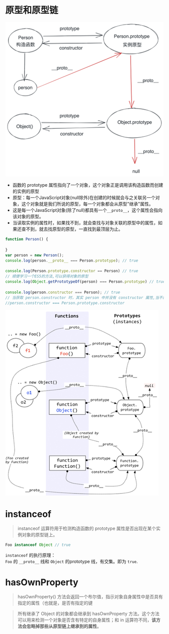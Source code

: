 # 原型和原型链
![](../../Images/js/原型链.png)

- 函数的 prototype 属性指向了一个对象，这个对象正是调用该构造函数而创建的实例的原型
- 原型：每一个JavaScript对象(null除外)在创建的时候就会与之关联另一个对象，这个对象就是我们所说的原型，每一个对象都会从原型"继承"属性。
- 这是每一个JavaScript对象(除了null)都具有一个``__proto__``，这个属性会指向该对象的原型。
- 当读取实例的属性时，如果找不到，就会查找与对象关联的原型中的属性，如果还查不到，就去找原型的原型，一直找到最顶层为止。

```js
function Person() {

}
var person = new Person();
console.log(person.__proto__ === Person.prototype); // true

console.log(Person.prototype.constructor == Person) // true
// 顺便学习一个ES5的方法,可以获得对象的原型
console.log(Object.getPrototypeOf(person) === Person.prototype) // true

console.log(person.constructor === Person); // true
// 当获取 person.constructor 时，其实 person 中并没有 constructor 属性,当不能读取到constructor 属性时，会从 person 的原型也就是 Person.prototype 中读取，正好原型中有该属性
//person.constructor === Person.prototype.constructor

```
![](../../Images/js/原型链2.png)

# instanceof
>instanceof 运算符用于检测构造函数的 prototype 属性是否出现在某个实例对象的原型链上。

```js
Foo instanceof Object // true
```
`instanceof` 的执行原理：  
`Foo` 的 `__proto__` 线和 `Object` 的prototype 线，有交集。即为 `true`.

# hasOwnProperty
>hasOwnProperty() 方法会返回一个布尔值，指示对象自身属性中是否具有指定的属性（也就是，是否有指定的键

> 所有继承了 Object 的对象都会继承到 hasOwnProperty 方法。这个方法可以用来检测一个对象是否含有特定的自身属性；和 in 运算符不同，**该方法会忽略掉那些从原型链上继承到的属性**。